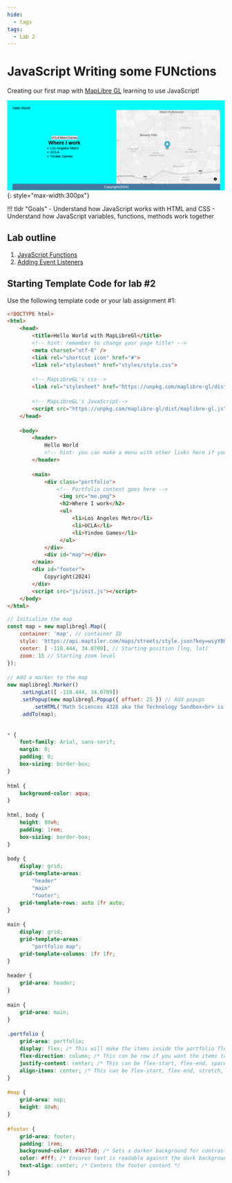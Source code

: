 ```yaml
---
hide:
  - tags
tags:
  - Lab 2
---
```

# JavaScript Writing some FUNctions

Creating our first map with [MapLibre GL](https://maplibre.org/maplibre-gl-js/docs/) learning to use JavaScript!

![](./media/intro.png){: style="max-width:300px"}

!!! tldr "Goals"
    - Understand how JavaScript works with HTML and CSS
    - Understand how JavaScript variables, functions, methods work together

## Lab outline

1. [JavaScript Functions](./1.md)
2. [Adding Event Listeners](./2.md)

## Starting Template Code for lab #2

Use the following template code or your lab assignment #1:

```html title="index.html" linenums="1"
<!DOCTYPE html>
<html>
    <head>
        <title>Hello World with MapLibreGl</title>
        <!-- hint: remember to change your page title! -->
        <meta charset="utf-8" />
        <link rel="shortcut icon" href="#">
        <link rel="stylesheet" href="styles/style.css">

        <!-- MapLibreGL's css-->
        <link rel="stylesheet" href="https://unpkg.com/maplibre-gl/dist/maplibre-gl.css" />

		<!-- MapLibreGL's JavaScript-->
		<script src="https://unpkg.com/maplibre-gl/dist/maplibre-gl.js"></script>
    </head>
    
    <body>
        <header>
			Hello World
            <!-- hint: you can make a menu with other links here if you'd like -->
        </header>
        
        <main>
			<div class="portfolio">
				<!-- Portfolio content goes here -->
				 <img src="me.png">
				 <h2>Where I work</h2>
				 <ul>
					 <li>Los Angeles Metro</li>
					 <li>UCLA</li>
					 <li>Yindee Games</li>
				 </ul>
			</div>
            <div id="map"></div>
        </main>
        <div id="footer">
            Copyright(2024)
        </div>
        <script src="js/init.js"></script>
    </body>
</html>
```

```javascript title="js/init.js"
// Initialize the map
const map = new maplibregl.Map({
    container: 'map', // container ID
    style: 'https://api.maptiler.com/maps/streets/style.json?key=wsyYBQjqRwKnNsZrtci1', // Your style URL
    center: [ -118.444, 34.0709], // Starting position [lng, lat]
    zoom: 15 // Starting zoom level
});

// Add a marker to the map
new maplibregl.Marker()
    .setLngLat([ -118.444, 34.0709])
    .setPopup(new maplibregl.Popup({ offset: 25 }) // Add popups
        .setHTML('Math Sciences 4328 aka the Technology Sandbox<br> is the lab where I used to work in '))
    .addTo(map);
```

```css title="styles/style.css" linenums="1"

* {
	font-family: Arial, sans-serif;
	margin: 0;
	padding: 0;
	box-sizing: border-box;
}

html {
	background-color: aqua;
}

html, body {
	height: 80vh;
	padding: 1rem;
	box-sizing: border-box;
}

body {
	display: grid;
	grid-template-areas: 
		"header"
		"main"
		"footer";
	grid-template-rows: auto 1fr auto;
}

main {
	display: grid;
	grid-template-areas:
		"portfolio map";
	grid-template-columns: 1fr 1fr;
}

header { 
	grid-area: header;
}

main { 
	grid-area: main;
}

.portfolio {
	grid-area: portfolio;
	display: flex; /* This will make the items inside the portfolio flex items */
	flex-direction: column; /* This can be row if you want the items to be side by side */
	justify-content: center; /* This can be flex-start, flex-end, space-between, space-around, space-evenly */
	align-items: center; /* This can be flex-start, flex-end, stretch, baseline */
}

#map { 
	grid-area: map;
	height: 80vh;
}

#footer {
	grid-area: footer;
	padding: 1rem;
	background-color: #4677a0; /* Sets a darker background for contrast */
	color: #fff; /* Ensures text is readable against the dark background */
	text-align: center; /* Centers the footer content */
}

```